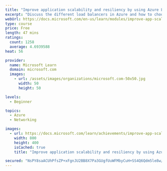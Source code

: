```yaml
---
title: "Improve application scalability and resiliency by using Azure Load Balancer"
excerpt: "Discuss the different load balancers in Azure and how to choose the right Azure load balancer solution to meet your requirements."
webUrl: https://docs.microsoft.com/en-us/learn/modules/improve-app-scalability-resiliency-with-load-balancer/
type: course
price: Free
length: 47 mins
ratings:
  count: 1258
  average: 4.6939588
heat: 56

provider:
  name: Microsoft Learn
  domain: microsoft.com
  images:
    - url: /assets/images/organizations/microsoft.com-50x50.jpg
      width: 50
      height: 50

levels:
  - Beginner

topics:
  - Azure
  - Networking

images:
  - url: https://docs.microsoft.com/learn/achievements/improve-app-scalability-resiliency-with-load-balancer-social.png
    width: 800
    height: 400
    isCached: true
    title: "Improve application scalability and resiliency by using Azure Load Balancer"

secured: "NsPY8saACUhPfsZP+xFgnJU2BB8X7Pa3GUgfUuWFMbyCuH+SS4Q6Qdm5le8w/kCfq74GP8NsbUa61Q+4mebXF4/ktLib6F6O4LK139TAuMuj+pa6tCdWAc9fVTm2IL1KVzwFXwn7h71wREVZoeh6wyZcwxLJCYikj0u3zcURsO0/VU4gUEh2LCS42EWyZLptGQ3tjHjdVrk/HAogf7vQfIq7KY1Joia2+sQj1OL1gquWlJJAwaBbeWqY1wigN/d3UkyKaCneKdO9/GfPNOxwW+f+eBHsDGXWykhRAa10cxErEr5iojXNhlK7GtRbFbPyIfoh/ltz+zqCnaWvYpo31ZQ6QpCMo66WceXw85Mct+iZUYU2QWKn49cCbPB90Nq6aSSM+3QOdxBjW/juVPLZGQ==;E/VaYsC+nkKDorBdmk02bw=="
---
```


